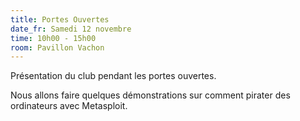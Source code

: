 ```yaml
---
title: Portes Ouvertes
date_fr: Samedi 12 novembre
time: 10h00 - 15h00
room: Pavillon Vachon
---
```


Présentation du club pendant les portes ouvertes.

Nous allons faire quelques démonstrations sur comment pirater des ordinateurs
avec Metasploit.
